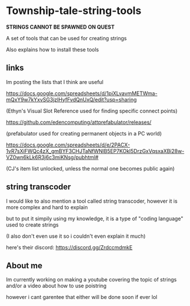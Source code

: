 # Township-tale-string-tools
**STRINGS CANNOT BE SPAWNED ON QUEST**

A set of tools that can be used for creating strings

Also explains how to install these tools

## links

Im posting the lists that I think are useful

https://docs.google.com/spreadsheets/d/1piXLvavmMETWma-mQxY9w7kYxvSG3jzIHyfFvdQnUxQ/edit?usp=sharing

(Ethyn's Visual Slot Reference used for finding specific connect points)

https://github.com/edencomputing/attprefabulator/releases/

(prefabulator used for creating permanent objects in a PC world)

https://docs.google.com/spreadsheets/d/e/2PACX-1vR7sXiFWQc4zX_gmBYF3CHJTaNfWNlB5EP7KOkl5DrzGxVqsxaXBi28w-VZ0wn6kLk6R3j6c3miKNsg/pubhtml#

(CJ's item list unlocked, unless the normal one becomes public again)

## string transcoder

I would like to also mention a tool called string transcoder, however it is more complex and hard to explain

but to put it simpily using my knowledge, it is a type of "coding language" used to create strings

(I also don't even use it so i couldn't even explain it much)

here's their discord: https://discord.gg/ZrdccmdmkE

## About me

Im currently working on making a youtube covering the topic of strings and/or a video about how to use poistring

however i cant garentee that either will be done soon if ever lol
